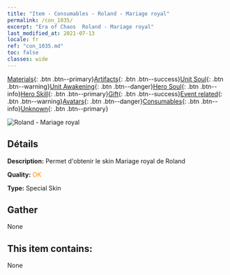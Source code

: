 ```yaml
---
title: "Item - Consumables - Roland - Mariage royal"
permalink: /con_1035/
excerpt: "Era of Chaos  Roland - Mariage royal"
last_modified_at: 2021-07-13
locale: fr
ref: "con_1035.md"
toc: false
classes: wide
---
```

 [Materials](/ItemsFR/){: .btn .btn--primary}[Artifacts](/ItemsFR/Artifacts/){: .btn .btn--success}[Unit Soul](/ItemsFR/UnitSoul/){: .btn .btn--warning}[Unit Awakening](/ItemsFR/UnitAwakening/){: .btn .btn--danger}[Hero Soul](/ItemsFR/HeroSoul/){: .btn .btn--info}[Hero Skill](/ItemsFR/HeroSkill/){: .btn .btn--primary}[Gift](/ItemsFR/Gift/){: .btn .btn--success}[Event related](/ItemsFR/Events/){: .btn .btn--warning}[Avatars](/ItemsFR/Avatars/){: .btn .btn--danger}[Consumables](/ItemsFR/Consumables/){: .btn .btn--info}[Unknown](/ItemsFR/Unknown/){: .btn .btn--primary}

 ![Roland - Mariage royal](/images/h/h_Roland7.jpg)

## Détails
 **Description:** Permet d'obtenir le skin Mariage royal de Roland

 **Quality:** <span style="color: #FF8C00">OK</span>

 **Type:** Special Skin

## Gather

  None

## This item contains:

  None


